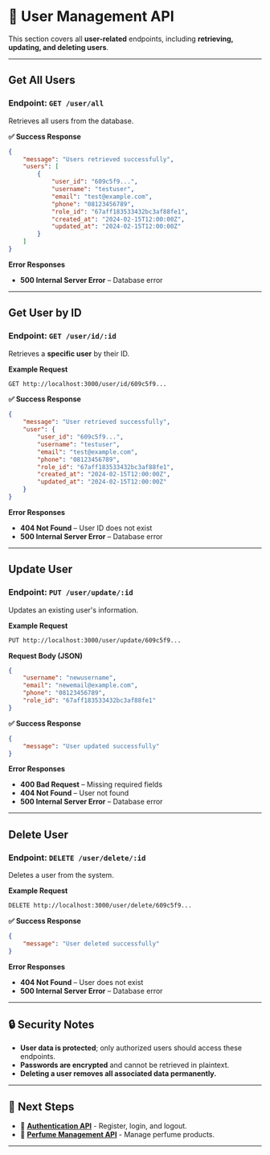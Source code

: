 # 👥 **User Management API**

This section covers all **user-related** endpoints, including **retrieving, updating, and deleting users**.

---

## **Get All Users**
### **Endpoint:** `GET /user/all`
Retrieves all users from the database.

**✅ Success Response**
```json
{
    "message": "Users retrieved successfully",
    "users": [
        {
            "user_id": "609c5f9...",
            "username": "testuser",
            "email": "test@example.com",
            "phone": "08123456789",
            "role_id": "67aff183533432bc3af88fe1",
            "created_at": "2024-02-15T12:00:00Z",
            "updated_at": "2024-02-15T12:00:00Z"
        }
    ]
}
```

**Error Responses**
- **500 Internal Server Error** – Database error

---

## **Get User by ID**
### **Endpoint:** `GET /user/id/:id`
Retrieves a **specific user** by their ID.

**Example Request**
```sh
GET http://localhost:3000/user/id/609c5f9...
```

**✅ Success Response**
```json
{
    "message": "User retrieved successfully",
    "user": {
        "user_id": "609c5f9...",
        "username": "testuser",
        "email": "test@example.com",
        "phone": "08123456789",
        "role_id": "67aff183533432bc3af88fe1",
        "created_at": "2024-02-15T12:00:00Z",
        "updated_at": "2024-02-15T12:00:00Z"
    }
}
```

**Error Responses**
- **404 Not Found** – User ID does not exist
- **500 Internal Server Error** – Database error

---

## **Update User**
### **Endpoint:** `PUT /user/update/:id`
Updates an existing user's information.

**Example Request**
```sh
PUT http://localhost:3000/user/update/609c5f9...
```

**Request Body (JSON)**
```json
{
    "username": "newusername",
    "email": "newemail@example.com",
    "phone": "08123456789",
    "role_id": "67aff183533432bc3af88fe1"
}
```

**✅ Success Response**
```json
{
    "message": "User updated successfully"
}
```

**Error Responses**
- **400 Bad Request** – Missing required fields
- **404 Not Found** – User not found
- **500 Internal Server Error** – Database error

---

## **Delete User**
### **Endpoint:** `DELETE /user/delete/:id`
Deletes a user from the system.

**Example Request**
```sh
DELETE http://localhost:3000/user/delete/609c5f9...
```

**✅ Success Response**
```json
{
    "message": "User deleted successfully"
}
```

**Error Responses**
- **404 Not Found** – User does not exist
- **500 Internal Server Error** – Database error

---

## 🔒 **Security Notes**
- **User data is protected**; only authorized users should access these endpoints.
- **Passwords are encrypted** and cannot be retrieved in plaintext.
- **Deleting a user removes all associated data permanently.**

---

## 🚀 **Next Steps**
- 🔐 **[Authentication API](auth.md)** - Register, login, and logout.
- 🌸 **[Perfume Management API](perfume.md)** - Manage perfume products.

---